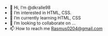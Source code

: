 - 👋 Hi, I’m @dkralle98
- 👀 I’m interested in HTML, CSS.
- 🌱 I’m currently learning HTML, CSS
- 💞️ I’m looking to collaborate on ...
- 📫 How to reach me Rasmus0204@gmail.com

<!---
dkralle98/dkralle98 is a ✨ special ✨ repository because its `README.md` (this file) appears on your GitHub profile.
You can click the Preview link to take a look at your changes.
--->
